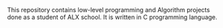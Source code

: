 This repository contains low-level programming and Algorithm projects done as a student of ALX school.
It is written in C programming language.
